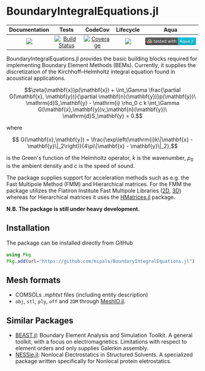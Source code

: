 # BoundaryIntegralEquations.jl

| **Documentation** | **Tests** | **CodeCov** | **Lifecycle** | **Aqua** |
|:-----------------:|:---------:|:-----------:|:-------------:|:--------:|
|[![](https://img.shields.io/badge/docs-online-blue.svg)](https://mipals.github.io/BoundaryIntegralEquations.jl/dev/)| [![Build Status](https://github.com/mipals/BoundaryIntegralEquations.jl/actions/workflows/CI.yml/badge.svg?branch=main)](https://github.com/mipals/BoundaryIntegralEquations.jl/actions/workflows/CI.yml?query=branch%3Amain) | [![Coverage](https://codecov.io/gh/mipals/BoundaryIntegralEquations.jl/branch/main/graph/badge.svg)](https://codecov.io/gh/mipals/BoundaryIntegralEquations.jl)| ![](https://img.shields.io/badge/Lifecycle-Unstable-yellow)| [![Aqua QA](https://raw.githubusercontent.com/JuliaTesting/Aqua.jl/master/badge.svg)](https://github.com/JuliaTesting/Aqua.jl) |


BoundaryIntegralEquations.jl provides the basic building blocks required for implementing Boundary Element Methods (BEMs). Currently, it supplies the discretization of the Kirchhoff–Helmholtz integral equation found in acoustical applications.

```math
\zeta(\mathbf{x})p(\mathbf{x}) + \int_\Gamma \frac{\partial G(\mathbf{x}, \mathbf{y})}{\partial \mathbf{n}(\mathbf{y})}p(\mathbf{y})\ \mathrm{d}S_\mathbf{y} -
    \mathrm{i} \rho_0 c k \int_\Gamma G(\mathbf{x},\mathbf{y})v_\mathbf{n}(\mathbf{y})\ \mathrm{d}S_\mathbf{y} = 0.
```
where 
```math 
    G(\mathbf{x},\mathbf{y}) = \frac{\exp\left(\mathrm{i}k\|\mathbf{x} - \mathbf{y}\|_2\right)}{4\pi\|\mathbf{x} - \mathbf{y}\|_2},
``` 
is the Green's function of the Helmholtz operator, $k$ is the wavenumber, $\rho_0$ is the ambient density and $c$ is the speed of sound.

The package supplies support for acceleration methods such as e.g. the Fast Multipole Method (FMM) and Hierarchical matrices. For the FMM the package utilizes the Flatiron Institute Fast Multipole Libraries ([2D](https://github.com/mipals/FMM2D.jl), [3D](https://github.com/flatironinstitute/FMM3D/tree/master/julia)) whereas for Hierarchical matrices it uses the [HMatrices.jl](https://github.com/WaveProp/HMatrices.jl) package.

**N.B. The package is still under heavy development.**

## Installation
The package can be installed directly from GitHub 

```julia
using Pkg
Pkg.add(url="https://github.com/mipals/BoundaryIntegralEquations.jl")
```

## Mesh formats
* COMSOLs *.mphtxt* files (including entity description)
* `obj`, `stl`, `ply`, `off` and `2DM` through [MeshIO.jl](https://github.com/JuliaIO/MeshIO.jl).

## Similar Packages
* [BEAST.jl](https://github.com/krcools/BEAST.jl): Boundary Element Analysis and Simulation Toolkit. A general toolkit, with a focus on electromagnetics. Limitations with respect to element orders and only supplies Galerkin assembly. 
* [NESSie.jl](https://github.com/tkemmer/NESSie.jl): Nonlocal Electrostatics in Structured Solvents. A specialized package written specifically for Nonlocal protein eletrostatics. 
